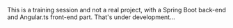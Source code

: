 This is a training session and not a real project, with a Spring Boot back-end and Angular.ts front-end part.
That's under development...
